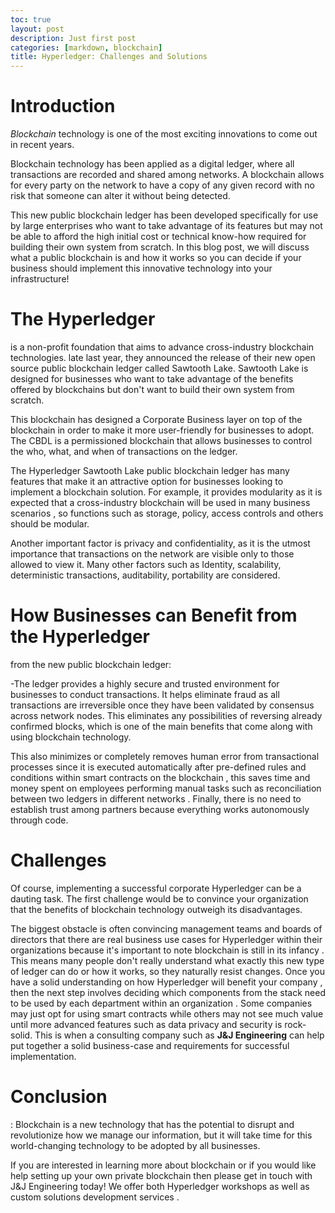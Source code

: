 ```yaml
---
toc: true
layout: post
description: Just first post
categories: [markdown, blockchain]
title: Hyperledger: Challenges and Solutions
---
```


# Introduction

_Blockchain_ technology is one of the most exciting innovations to come out in recent years. 

Blockchain technology has been applied as a digital ledger, where all transactions are recorded and shared among networks. A blockchain allows for every party on the network to have a copy of any given record with no risk that someone can alter it without being detected. 

This new public blockchain ledger has been developed specifically for use by large enterprises who want to take advantage of its features but may not be able to afford the high initial cost or technical know-how required for building their own system from scratch. In this blog post, we will discuss what a public blockchain is and how it works so you can decide if your business should implement this innovative technology into your infrastructure!

# The Hyperledger

is a non-profit foundation that aims to advance cross-industry blockchain technologies. late last year, they announced the release of their new open source public blockchain ledger called Sawtooth Lake. Sawtooth Lake is designed for businesses who want to take advantage of the benefits offered by blockchains but don't want to build their own system from scratch.

This blockchain has designed a Corporate Business layer on top of the blockchain in order to make it more user-friendly for businesses to adopt. The CBDL is a permissioned blockchain that allows businesses to control the who, what, and when of transactions on the ledger.

The Hyperledger Sawtooth Lake public blockchain ledger has many features that make it an attractive option for businesses looking to implement a blockchain solution. For example, it provides modularity as it is expected that a cross-industry blockchain will be used in many business scenarios , so functions such as storage, policy, access controls and others should be modular.

Another important factor is privacy and confidentiality, as it is the utmost importance that transactions on the network are visible only to those allowed to view it. Many other factors such as Identity, scalability, deterministic transactions, auditability, portability are considered.

# How Businesses can Benefit from the Hyperledger

from the new public blockchain ledger:

-The ledger provides a highly secure and trusted environment for businesses to conduct transactions. It helps eliminate fraud as all transactions are irreversible once they have been validated by consensus across network nodes. This eliminates any possibilities of reversing already confirmed blocks, which is one of the main benefits that come along with using blockchain technology. 

This also minimizes or completely removes human error from transactional processes since it is executed automatically after pre-defined rules and conditions within smart contracts on the blockchain , this saves time and money spent on employees performing manual tasks such as reconciliation between two ledgers in different networks . Finally, there is no need to establish trust among partners because everything works autonomously through code.

# Challenges

Of course, implementing a successful corporate Hyperledger can be a dauting task.  The first challenge would be to convince your organization that the benefits of blockchain technology outweigh its disadvantages. 

The biggest obstacle is often convincing management teams and boards of directors that there are real business use cases for Hyperledger within their organizations because it's important to note blockchain is still in its infancy . This means many people don't really understand what exactly this new type of ledger can do or how it works, so they naturally resist changes. Once you have a solid understanding on how Hyperledger will benefit your company , then the next step involves deciding which components from the stack need to be used by each department within an organization . Some companies may just opt for using smart contracts while others may not see much value until more advanced features such as data privacy and security is rock-solid. This is when a consulting company such as __J&J Engineering__ can help put together a solid business-case and requirements for successful implementation. 

# Conclusion

: Blockchain is a new technology that has the potential to disrupt and revolutionize how we manage our information, but it will take time for this world-changing technology to be adopted by all businesses.

If you are interested in learning more about blockchain or if you would like help setting up your own private blockchain then please get in touch with J&J Engineering today! We offer both Hyperledger workshops as well as custom solutions development services . 

